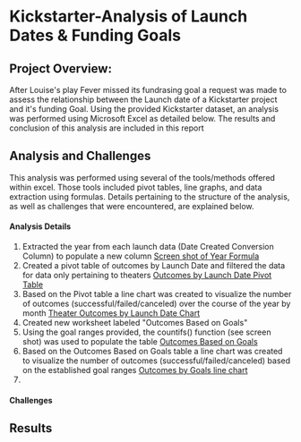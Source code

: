 # Kickstarter-Analysis of Launch Dates & Funding Goals

## Project Overview:  

After Louise's play Fever missed its fundrasing goal a request was made to assess the relationship between the Launch date of a Kickstarter project and it's funding Goal.  Using the provided Kickstarter dataset, an analysis was performed using Microsoft Excel as detailed below.  The results and conclusion of this analysis are included in this report   






## Analysis and Challenges
This analysis was performed using several of the tools/methods offered within excel.  Those tools included pivot tables, line graphs, and data extraction using formulas.  Details pertaining to the structure of the analysis, as well as challenges that were encountered, are explained below.

#### Analysis Details

  1.  Extracted the year from each launch data (Date Created Conversion Column) to populate a new column [Screen shot of Year Formula](resources/Year_Column.png)
  2.  Created a pivot table of outcomes by Launch Date and filtered the data for data only pertaining to theaters [Outcomes by Launch Date Pivot Table](resources/Pivot_Launch_Outcomes)
  3.  Based on the Pivot table a line chart was created to visualize the number of outcomes (successful/failed/canceled) over the course of the year by month [Theater Outcomes by Launch Date Chart](resources/Theater_Outcomes_vs_Launch)
  4.  Created new worksheet labeled "Outcomes Based on Goals"
  5.  Using the goal ranges provided, the countifs() function (see screen shot) was used to populate the table  [Outcomes Based on Goals](Outcomes_Goals_Table)
  6.  Based on the Outcomes Based on Goals table a line chart was created to visualize the number of outcomes (successful/failed/canceled) based on the established goal ranges [Outcomes by Goals line chart](resources/Outcomes_vs_Goals)
  7.   

#### Challenges



## Results
